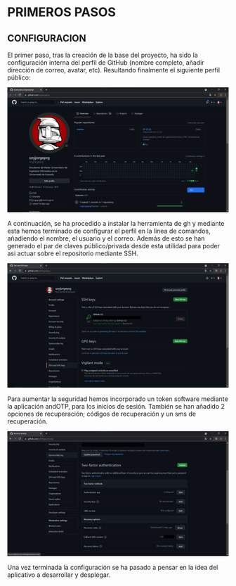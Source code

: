 # PRIMEROS PASOS

## CONFIGURACION

El primer paso, tras la creación de la base del proyecto, ha sido la configuración interna del perfil de GitHub (nombre completo, añadir dirección de correo, avatar, etc). Resultando finalmente el siguiente perfil público:

![Perfil publico de mi usuario](https://github.com/soyjorgeprg/macime/blob/main/docs/imgs/perfil.png?raw=true)

A continuación, se ha procedido a instalar la herramienta de gh y mediante esta hemos terminado de configurar el perfil en la linea de comandos, añadiendo el nombre, el usuario y el correo. Además de esto se han generado el par de claves público/privada desde esta utilidad para poder asi actuar sobre el repositorio mediante SSH.

![Seguridad de la cuenta](https://github.com/soyjorgeprg/macime/blob/main/docs/imgs/sshKeys.png?raw=true)

Para aumentar la seguridad hemos incorporado un token software mediante la aplicación andOTP, para los inicios de sesión. También se han añadido 2 opciones de recuperación; códigos de recuperación y un sms de recuperación.

![Tipos de seguridad software y recuperacion](https://github.com/soyjorgeprg/macime/blob/main/docs/imgs/security.png?raw=true)

Una vez terminada la configuración se ha pasado a pensar en la idea del aplicativo a desarrollar y desplegar.
